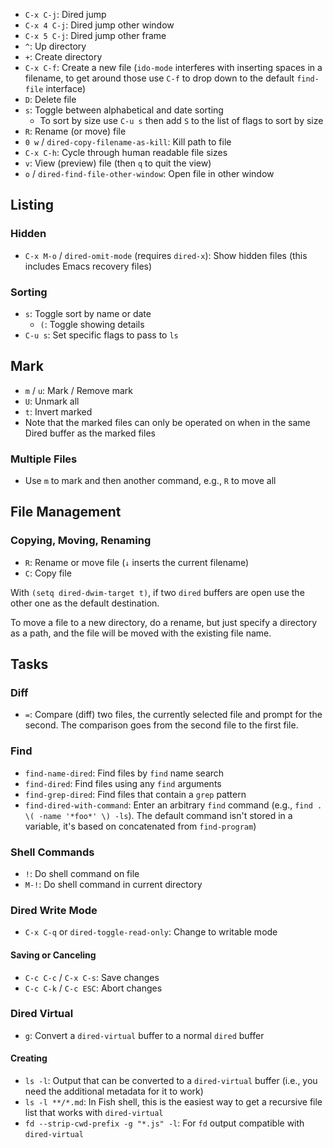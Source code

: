 - `C-x C-j`: Dired jump
- `C-x 4 C-j`: Dired jump other window
- `C-x 5 C-j`: Dired jump other frame
- `^`: Up directory
- `+`: Create directory
- `C-x C-f`: Create a new file (`ido-mode` interferes with inserting spaces in a filename, to get around those use `C-f` to drop down to the default `find-file` interface)
- `D`: Delete file
- `s`: Toggle between alphabetical and date sorting
    - To sort by size use `C-u s` then add `S` to the list of flags to sort by size
- `R`: Rename (or move) file
- `0 w` / `dired-copy-filename-as-kill`: Kill path to file
- `C-x C-h`: Cycle through human readable file sizes
- `v`: View (preview) file (then `q` to quit the view)
- `o` / `dired-find-file-other-window`: Open file in other window

## Listing

### Hidden

- `C-x M-o` / `dired-omit-mode` (requires `dired-x`): Show hidden files (this includes Emacs recovery files)

### Sorting

- `s`: Toggle sort by name or date
    - `(`: Toggle showing details
- `C-u s`: Set specific flags to pass to `ls`

## Mark

- `m` / `u`: Mark / Remove mark
- `U`: Unmark all
- `t`: Invert marked
- Note that the marked files can only be operated on when in the same Dired buffer as the marked files

### Multiple Files

- Use `m` to mark and then another command, e.g., `R` to move all

## File Management

### Copying, Moving, Renaming

- `R`: Rename or move file (`↓` inserts the current filename)
- `C`: Copy file

With `(setq dired-dwim-target t)`, if two `dired` buffers are open use the other one as the default destination.

To move a file to a new directory, do a rename, but just specify a directory as a path, and the file will be moved with the existing file name.

## Tasks

### Diff

- `=`: Compare (diff) two files, the currently selected file and prompt for the second. The comparison goes from the second file to the first file.

### Find

- `find-name-dired`: Find files by `find` name search
- `find-dired`: Find files using any `find` arguments
- `find-grep-dired`: Find files that contain a `grep` pattern
- `find-dired-with-command`: Enter an arbitrary `find` command (e.g., `find . \( -name '*foo*' \) -ls`). The default command isn't stored in a variable, it's based on concatenated from `find-program`)

### Shell Commands

- `!`: Do shell command on file
- `M-!`: Do shell command in current directory

### Dired Write Mode

- `C-x C-q` or `dired-toggle-read-only`: Change to writable mode

#### Saving or Canceling

- `C-c C-c` / `C-x C-s`: Save changes
- `C-c C-k` / `C-c ESC`: Abort changes

### Dired Virtual

- `g`: Convert a `dired-virtual` buffer to a normal `dired` buffer

#### Creating

- `ls -l`: Output that can be converted to a `dired-virtual` buffer (i.e., you need the additional metadata for it to work)
- `ls -l **/*.md`: In Fish shell, this is the easiest way to get a recursive file list that works with `dired-virtual`
- `fd --strip-cwd-prefix -g "*.js" -l`: For `fd` output compatible with `dired-virtual`

